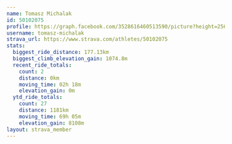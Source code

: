 ```yaml
---
name: Tomasz Michalak
id: 50102075
profile: https://graph.facebook.com/3528616460513590/picture?height=256&width=256
username: tomasz-michalak
strava_url: https://www.strava.com/athletes/50102075
stats:
  biggest_ride_distance: 177.13km
  biggest_climb_elevation_gain: 1074.8m
  recent_ride_totals:
    count: 2
    distance: 0km
    moving_time: 02h 18m
    elevation_gain: 0m
  ytd_ride_totals:
    count: 27
    distance: 1181km
    moving_time: 69h 05m
    elevation_gain: 8108m
layout: strava_member
--- 
```

